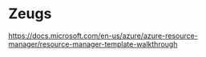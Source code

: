 # Zeugs
https://docs.microsoft.com/en-us/azure/azure-resource-manager/resource-manager-template-walkthrough
